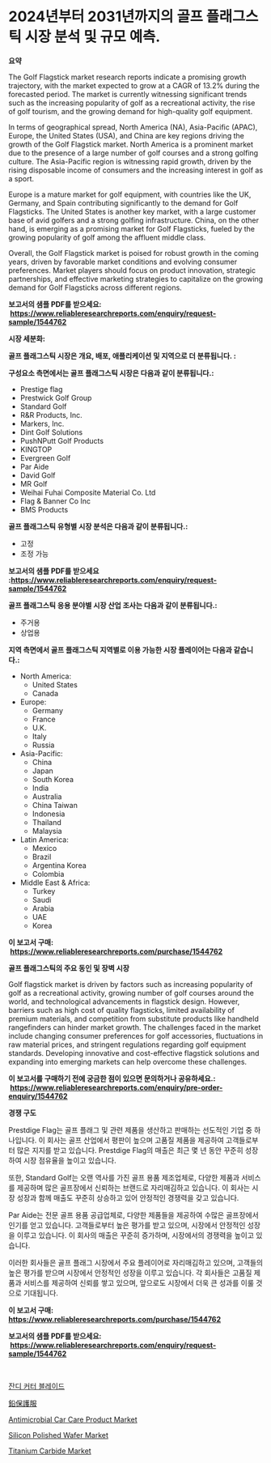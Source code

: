 <p><h1>2024년부터 2031년까지의 골프 플래그스틱 시장 분석 및 규모 예측.</h1></p><p><strong>요약</strong></p>
<p><p>The Golf Flagstick market research reports indicate a promising growth trajectory, with the market expected to grow at a CAGR of 13.2% during the forecasted period. The market is currently witnessing significant trends such as the increasing popularity of golf as a recreational activity, the rise of golf tourism, and the growing demand for high-quality golf equipment.</p><p>In terms of geographical spread, North America (NA), Asia-Pacific (APAC), Europe, the United States (USA), and China are key regions driving the growth of the Golf Flagstick market. North America is a prominent market due to the presence of a large number of golf courses and a strong golfing culture. The Asia-Pacific region is witnessing rapid growth, driven by the rising disposable income of consumers and the increasing interest in golf as a sport.</p><p>Europe is a mature market for golf equipment, with countries like the UK, Germany, and Spain contributing significantly to the demand for Golf Flagsticks. The United States is another key market, with a large customer base of avid golfers and a strong golfing infrastructure. China, on the other hand, is emerging as a promising market for Golf Flagsticks, fueled by the growing popularity of golf among the affluent middle class.</p><p>Overall, the Golf Flagstick market is poised for robust growth in the coming years, driven by favorable market conditions and evolving consumer preferences. Market players should focus on product innovation, strategic partnerships, and effective marketing strategies to capitalize on the growing demand for Golf Flagsticks across different regions.</p></p>
<p><strong>보고서의 샘플 PDF를 받으세요: &nbsp;<a href="https://www.reliableresearchreports.com/enquiry/request-sample/1544762">https://www.reliableresearchreports.com/enquiry/request-sample/1544762</a></strong></p>
<p><strong>시장 세분화:</strong></p>
<p><strong> 골프 플래그스틱 시장은 개요, 배포, 애플리케이션 및 지역으로 더 분류됩니다. :</strong></p>
<p><strong>구성요소 측면에서는 골프 플래그스틱 시장은 다음과 같이 분류됩니다.:</strong></p>
<p><ul><li>Prestige flag</li><li>Prestwick Golf Group</li><li>Standard Golf</li><li>R&R Products, Inc.</li><li>Markers, Inc.</li><li>Dint Golf Solutions</li><li>PushNPutt Golf Products</li><li>KINGTOP</li><li>Evergreen Golf</li><li>Par Aide</li><li>David Golf</li><li>MR Golf</li><li>Weihai Fuhai Composite Material Co. Ltd</li><li>Flag & Banner Co Inc</li><li>BMS Products</li></ul></p>
<p><strong> 골프 플래그스틱 유형별 시장 분석은 다음과 같이 분류됩니다.:</strong></p>
<p><ul><li>고정</li><li>조정 가능</li></ul></p>
<p><strong>보고서의 샘플 PDF를 받으세요 :<a href="https://www.reliableresearchreports.com/enquiry/request-sample/1544762">https://www.reliableresearchreports.com/enquiry/request-sample/1544762</a></strong></p>
<p><strong> 골프 플래그스틱 응용 분야별 시장 산업 조사는 다음과 같이 분류됩니다.:</strong></p>
<p><ul><li>주거용</li><li>상업용</li></ul></p>
<p><strong>지역 측면에서 골프 플래그스틱 지역별로 이용 가능한 시장 플레이어는 다음과 같습니다.:</strong></p>
<p><ul>
    <li>
        North America:
        <ul>
            <li>United States</li>
            <li>Canada</li>
        </ul>
    </li>
    <li>
        Europe:
        <ul>
            <li>Germany</li>
            <li>France</li>
            <li>U.K.</li>
            <li>Italy</li>
            <li>Russia</li>
        </ul>
    </li>
    <li>
        Asia-Pacific:
        <ul>
            <li>China</li>
            <li>Japan</li>
            <li>South Korea</li>
            <li>India</li>
            <li>Australia</li>
            <li>China Taiwan</li>
            <li>Indonesia</li>
            <li>Thailand</li>
            <li>Malaysia</li>
        </ul>
    </li>
    <li>
        Latin America:
        <ul>
            <li>Mexico</li>
            <li>Brazil</li>
            <li>Argentina Korea</li>
            <li>Colombia</li>
        </ul>
    </li>
    <li>
        Middle East & Africa:
        <ul>
            <li>Turkey</li>
            <li>Saudi</li>
            <li>Arabia</li>
            <li>UAE</li>
            <li>Korea</li>
        </ul>
    </li>
    </ul></p>
<p><strong>이 보고서 구매: &nbsp;<a href="https://www.reliableresearchreports.com/purchase/1544762">https://www.reliableresearchreports.com/purchase/1544762</a></strong></p>
<p><strong>골프 플래그스틱의 주요 동인 및 장벽 시장</strong></p>
<p><p>Golf flagstick market is driven by factors such as increasing popularity of golf as a recreational activity, growing number of golf courses around the world, and technological advancements in flagstick design. However, barriers such as high cost of quality flagsticks, limited availability of premium materials, and competition from substitute products like handheld rangefinders can hinder market growth. The challenges faced in the market include changing consumer preferences for golf accessories, fluctuations in raw material prices, and stringent regulations regarding golf equipment standards. Developing innovative and cost-effective flagstick solutions and expanding into emerging markets can help overcome these challenges.</p></p>
<p><strong>이 보고서를 구매하기 전에 궁금한 점이 있으면 문의하거나 공유하세요.: &nbsp;<a href="https://www.reliableresearchreports.com/enquiry/pre-order-enquiry/1544762">https://www.reliableresearchreports.com/enquiry/pre-order-enquiry/1544762</a></strong></p>
<p><strong>경쟁 구도</strong></p>
<p><p>Prestdige Flag는 골프 플래그 및 관련 제품을 생산하고 판매하는 선도적인 기업 중 하나입니다. 이 회사는 골프 산업에서 평판이 높으며 고품질 제품을 제공하여 고객들로부터 많은 지지를 받고 있습니다. Prestdige Flag의 매출은 최근 몇 년 동안 꾸준히 성장하여 시장 점유율을 높이고 있습니다.</p><p>또한, Standard Golf는 오랜 역사를 가진 골프 용품 제조업체로, 다양한 제품과 서비스를 제공하며 많은 골프장에서 신뢰하는 브랜드로 자리매김하고 있습니다. 이 회사는 시장 성장과 함께 매출도 꾸준히 상승하고 있어 안정적인 경쟁력을 갖고 있습니다.</p><p>Par Aide는 전문 골프 용품 공급업체로, 다양한 제품들을 제공하여 수많은 골프장에서 인기를 얻고 있습니다. 고객들로부터 높은 평가를 받고 있으며, 시장에서 안정적인 성장을 이루고 있습니다. 이 회사의 매출은 꾸준히 증가하며, 시장에서의 경쟁력을 높이고 있습니다.</p><p>이러한 회사들은 골프 플래그 시장에서 주요 플레이어로 자리매김하고 있으며, 고객들의 높은 평가를 받으며 시장에서 안정적인 성장을 이루고 있습니다. 각 회사들은 고품질 제품과 서비스를 제공하여 신뢰를 쌓고 있으며, 앞으로도 시장에서 더욱 큰 성과를 이룰 것으로 기대됩니다.</p></p>
<p><strong>이 보고서 구매: &nbsp; <a href="https://www.reliableresearchreports.com/purchase/1544762">https://www.reliableresearchreports.com/purchase/1544762</a></strong></p>
<p><strong>보고서의 샘플 PDF를 받으세요: &nbsp;<a href="https://www.reliableresearchreports.com/enquiry/request-sample/1544762">https://www.reliableresearchreports.com/enquiry/request-sample/1544762</a></strong><strong></strong></p>
<p>&nbsp;</p>
<p><p><a href="https://github.com/fredrickeglers/Market-Research-Report-List-1/blob/main/747927013709.md">잔디 커터 블레이드</a></p><p><a href="https://github.com/hwbcz413288296/Market-Research-Report-List-1/blob/main/264638214559.md">鉛保護服</a></p><p><a href="https://issuu.com/reportprime-2/docs/antimicrobial-car-care-product-market-size-2030.pp">Antimicrobial Car Care Product Market</a></p><p><a href="https://github.com/Sherrillcrooksxa8i18ucf2m/Market-Research-Report-List-1/blob/main/silicon-polished-wafer-market.md">Silicon Polished Wafer Market</a></p><p><a href="https://lydian-appliance-61d.notion.site/Titanium-Carbide-Market-Size-Global-Industry-Overview-Market-Segmentation-and-Forecast-2024-to-20-9293dca3c7e0434897ebfa61e3cf83ce">Titanium Carbide Market</a></p></p>